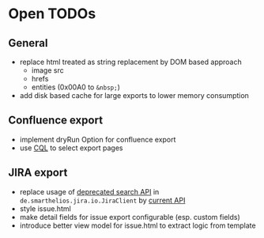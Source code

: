 # Open TODOs

## General

* replace html treated as string replacement by DOM based approach
  * image src
  * hrefs
  * entities (0x00A0 to `&nbsp;`)
* add disk based cache for large exports to lower memory consumption

## Confluence export

* implement dryRun Option for confluence export
* use [CQL](https://developer.atlassian.com/server/confluence/advanced-searching-using-cql/) to select export pages

## JIRA export

* replace usage of [deprecated search API](https://developer.atlassian.com/changelog/?subid=1750765129#CHANGE-2046) in `de.smarthelios.jira.io.JiraClient` by [current API](https://developer.atlassian.com/cloud/jira/platform/rest/v3/api-group-issue-search/#api-rest-api-3-search-jql-get)
* style issue.html
* make detail fields for issue export configurable (esp. custom fields)
* introduce better view model for issue.html to extract logic from template
